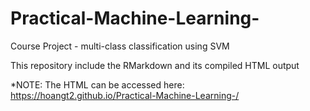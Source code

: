 # Practical-Machine-Learning-
Course Project - multi-class classification using SVM

This repository include the RMarkdown and its compiled HTML output

*NOTE: The HTML can be accessed here: https://hoangt2.github.io/Practical-Machine-Learning-/
